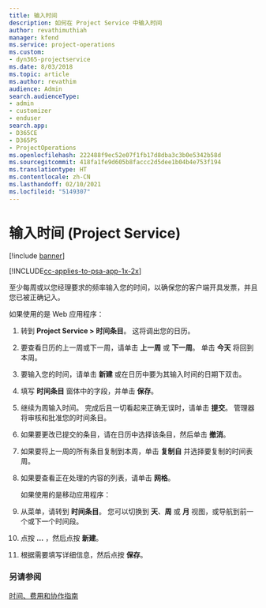 ```yaml
---
title: 输入时间
description: 如何在 Project Service 中输入时间
author: revathimuthiah
manager: kfend
ms.service: project-operations
ms.custom:
- dyn365-projectservice
ms.date: 8/03/2018
ms.topic: article
ms.author: revathim
audience: Admin
search.audienceType:
- admin
- customizer
- enduser
search.app:
- D365CE
- D365PS
- ProjectOperations
ms.openlocfilehash: 222488f9ec52e07f1fb17d8dba3c3b0e5342b58d
ms.sourcegitcommit: 418fa1fe9d605b8faccc2d5dee1b04b4e753f194
ms.translationtype: HT
ms.contentlocale: zh-CN
ms.lasthandoff: 02/10/2021
ms.locfileid: "5149307"
---
```

# <a name="enter-time-project-service"></a>输入时间 (Project Service)

[!include [banner](../includes/psa-now-project-operations.md)]

[!INCLUDE[cc-applies-to-psa-app-1x-2x](../includes/cc-applies-to-psa-app-1x-2x.md)]

至少每周或以您经理要求的频率输入您的时间，以确保您的客户端开具发票，并且您已被正确记入。  
  
 如果使用的是 Web 应用程序：  
  
1. 转到 **Project Service > 时间条目**。 这将调出您的日历。  
  
2. 要查看日历的上一周或下一周，请单击 **上一周** 或 **下一周**。 单击 **今天** 将回到本周。  
  
3. 要输入您的时间，请单击 **新建** 或在日历中要为其输入时间的日期下双击。  
  
4. 填写 **时间条目** 窗体中的字段，并单击 **保存**。  
  
5. 继续为周输入时间。 完成后且一切看起来正确无误时，请单击 **提交**。 管理器将审核和批准您的时间条目。  
  
6. 如果要更改已提交的条目，请在日历中选择该条目，然后单击 **撤消**。  
  
7. 如果要将上一周的所有条目复制到本周，单击 **复制自** 并选择要复制的时间表周。  
  
8. 如果要查看正在处理的内容的列表，请单击 **网格**。  
  
   如果使用的是移动应用程序：  
  
9. 从菜单，请转到 **时间条目**。     您可以切换到 **天**、**周** 或 **月** 视图，或导航到前一个或下一个时间段。  
  
10. 点按 **…** ，然后点按 **新建**。  
  
11. 根据需要填写详细信息，然后点按 **保存**。  
  
### <a name="see-also"></a>另请参阅  
 [时间、费用和协作指南](../psa/time-expense-collaboration-guide.md)
